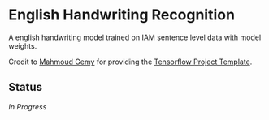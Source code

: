 # English Handwriting Recognition
A english handwriting model trained on IAM sentence level data with model weights.

Credit to [Mahmoud Gemy](https://github.com/MrGemy95) for providing the [Tensorflow Project Template](https://github.com/MrGemy95/Tensorflow-Project-Template).

## Status
*In Progress*
